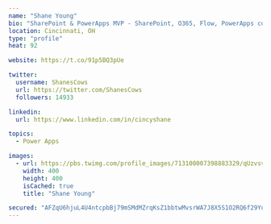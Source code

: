 ```yaml
---
name: "Shane Young"
bio: "SharePoint & PowerApps MVP - SharePoint, O365, Flow, PowerApps consulting? @PowerApps911 | Pure Snark? You found it."
location: Cincinnati, OH
type: "profile"
heat: 92

website: https://t.co/91p5BQ3pUe

twitter:
  username: ShanesCows
  url: https://twitter.com/ShanesCows
  followers: 14933

linkedin:
  url: https://www.linkedin.com/in/cincyshane

topics:
  - Power Apps

images:
  - url: https://pbs.twimg.com/profile_images/713100007398883329/qUzvsvQ3_400x400.jpg
    width: 400
    height: 400
    isCached: true
    title: "Shane Young"

secured: "AFZqU6hjuL4U4ntcpbBj79mSMdMZrqKsZ1bbtwMvsrWA7J8X5S1O2RQ6f29YuZjHhrRkEB277qVz2Igp45yyK2dI3GP6xPGSs+67pWxHpK01pBsHiABIv8kephXOamdjIoiqi7VjSMXbRMp2sUlAG5nvDl1UjOsM2ERsTH5qLenOk98SmJKGcLAO1zChXHwTuE/gH4S5w3/gwuMHGWomiU8N6VR2UnlEgNCkCosBOOszg0KIHihnP8UjsnWQD4SCVPeSAw2NRQsMoyY7C+OJ+vVHQWNF9gnKlAXvWHC3tQ/Yscy0Wer5gfhwmrpFyQQ3IdliFEj8G55eSUl1NrrQeC068o1TDwwkI/VpuMjhYai38ASEef/6L7yBUYSdlXeGiAA22ECq7jJP+3+UAVKGls5URzwl+NhT3gtj6785nDM=;x0IRPg6xsYLUBJ+UIpoa6g=="
---
```


